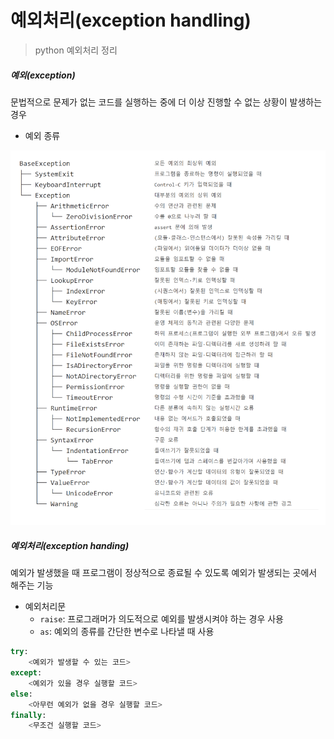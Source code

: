 # 예외처리(exception handling)

> python 예외처리 정리



##### 예외(exception)

문법적으로 문제가 없는 코드를 실행하는 중에 더 이상 진행할 수 없는 상황이 발생하는 경우

- 예외 종류

![img](exception_handling.assets/img.png)

##### 예외처리(exception handing)

예외가 발생했을 때 프로그램이 정상적으로 종료될 수 있도록 예외가 발생되는 곳에서 해주는 기능

- 예외처리문
  - `raise`: 프로그래머가 의도적으로 예외를 발생시켜야 하는 경우 사용
  - `as`: 예외의 종류를 간단한 변수로 나타낼 때 사용

```python
try:
    <예외가 발생할 수 있는 코드>
except:
    <예외가 있을 경우 실행할 코드>
else:
    <아무런 예외가 없을 경우 실행할 코드>
finally:
    <무조건 실행할 코드>
```

